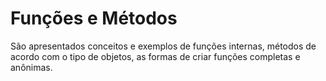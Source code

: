 # Funções e Métodos

São apresentados conceitos e exemplos de funções internas, métodos de acordo com o tipo de objetos, as formas de criar funções completas e anônimas.

